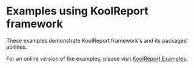 # Examples using KoolReport framework
These examples demonstrate KoolReport framework's and its packages' abilities.

For an online version of the examples, please visit [KoolReport Examples](https://www.koolreport.com/examples/).
